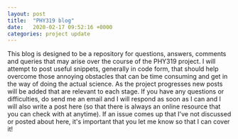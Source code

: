 ```yaml
---
layout: post
title:  "PHY319 blog"
date:   2020-02-17 09:52:16 +0000
categories: project update
---
```

This blog is designed to be a repository for questions, answers, comments and
queries that may arise over the course of the PHY319 project.  I will attempt to
post useful snippets, generally in code form, that should help overcome those
annoying obstacles that can be time consuming and get in the way of doing the
actual science.  As the project progresses new posts will be added that are
relevant to each stage.   If you have any questions or
difficulties, do send me an email and I will respond as soon as I can and I will
also write a post here (so that there is always an online resource that you can check
with at anytime).  If an issue comes up that I've not discussed or posted about
here, it's important that you let me know so that I can cover it!
